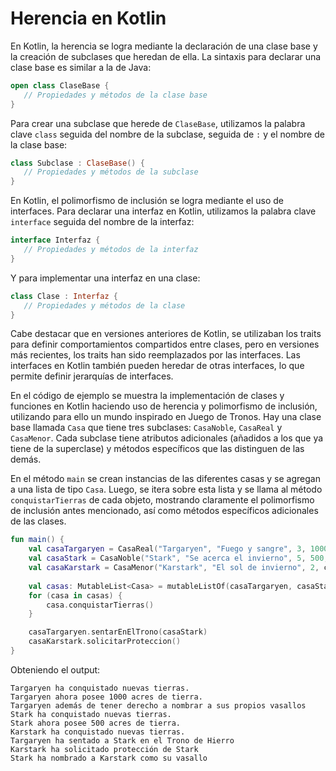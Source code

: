# Herencia en Kotlin
En Kotlin, la herencia se logra mediante la declaración de una clase base y la creación de subclases que heredan de ella. La sintaxis para declarar una clase base es similar a la de Java:
``` kotlin
open class ClaseBase {
   // Propiedades y métodos de la clase base
}
```

Para crear una subclase que herede de `ClaseBase`, utilizamos la palabra clave `class` seguida del nombre de la subclase, seguida de `:` y el nombre de la clase base:
``` kotlin
class Subclase : ClaseBase() {
   // Propiedades y métodos de la subclase
}
```
En Kotlin, el polimorfismo de inclusión se logra mediante el uso de interfaces. Para declarar una interfaz en Kotlin, utilizamos la palabra clave `interface` seguida del nombre de la interfaz:
``` kotlin
interface Interfaz {
   // Propiedades y métodos de la interfaz
}
``` 
Y para implementar una interfaz en una clase:
``` kotlin
class Clase : Interfaz {
   // Propiedades y métodos de la clase
}
```
Cabe destacar que en versiones anteriores de Kotlin, se utilizaban los traits para definir comportamientos compartidos entre clases, pero en versiones más recientes, los traits han sido reemplazados por las interfaces. Las interfaces en Kotlin también pueden heredar de otras interfaces, lo que permite definir jerarquías de interfaces.

En el código de ejemplo se muestra la implementación de clases y funciones en Kotlin haciendo uso de herencia y polimorfismo de inclusión, utilizando para ello un mundo inspirado en Juego de Tronos. Hay una clase base llamada `Casa` que tiene tres subclases: `CasaNoble`, `CasaReal` y `CasaMenor`. Cada subclase tiene atributos adicionales (añadidos a los que ya tiene de la superclase) y métodos específicos que las distinguen de las demás.

En el método `main` se crean instancias de las diferentes casas y se agregan a una lista de tipo `Casa`. Luego, se itera sobre esta lista y se llama al método `conquistarTierras` de cada objeto, mostrando claramente el polimorfismo de inclusión antes mencionado, así como métodos específicos adicionales de las clases.


``` kotlin
fun main() {
    val casaTargaryen = CasaReal("Targaryen", "Fuego y sangre", 3, 1000, 10, true)
    val casaStark = CasaNoble("Stark", "Se acerca el invierno", 5, 500, 5)
    val casaKarstark = CasaMenor("Karstark", "El sol de invierno", 2, casaStark)
    
    val casas: MutableList<Casa> = mutableListOf(casaTargaryen, casaStark,casaKarstark)
    for (casa in casas) {
        casa.conquistarTierras()
    }

    casaTargaryen.sentarEnElTrono(casaStark)
    casaKarstark.solicitarProteccion()
}
``` 
Obteniendo el output:
``` 
Targaryen ha conquistado nuevas tierras. 
Targaryen ahora posee 1000 acres de tierra. 
Targaryen además de tener derecho a nombrar a sus propios vasallos
Stark ha conquistado nuevas tierras. 
Stark ahora posee 500 acres de tierra. 
Karstark ha conquistado nuevas tierras. 
Targaryen ha sentado a Stark en el Trono de Hierro
Karstark ha solicitado protección de Stark
Stark ha nombrado a Karstark como su vasallo
``` 
